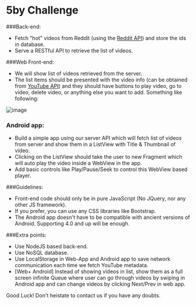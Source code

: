 5by Challenge
=============


###Back-end:
- Fetch "hot" videos from Reddit (using the [Reddit API](http://www.reddit.com/dev/api#GET_hot)) and store the ids in database.
- Serve a RESTful API to retrieve the list of videos.

###Web Front-end:
- We will show list of videos retrieved from the server.
- The list items should be presented with the video info (can be obtained from [YouTube API](https://developers.google.com/youtube/v3/)) and they should have buttons to play video, go to video, delete video, or anything else you want to add. Something like following:

![image](http://i.imgur.com/SzUYuBG.png)

### Android app:
- Build a simple app using our server API which will fetch list of videos from server and show them in a ListView with Title & Thumbnail of video.
- Clicking on the ListView should take the user to new Fragment which will auto play the video inside a WebView in the app.
- Add basic controls like Play/Pause/Seek to control this WebView based player.

###Guidelines:
- Front-end code should only be in pure JavaScript (No JQuery, nor any other JS framework).
- If you prefer, you can use any CSS libraries like Bootstrap.
- The Android app doesn't have to be compatible with ancient versions of Android. Supporting 4.0 and up will be enough.

###Extra points:
- Use NodeJS based back-end.
- Use NoSQL database.
- Use LocalStorage in Web-App and Android app to save network communication each time we fetch YouTube metadata.
- [Web+ Android] Instead of showing videos in list, show them as a full screen infinite Queue where user can go through videos by swiping in Android app and can change videos by clicking Next/Prev in web app.

Good Luck!
Don't heistate to contact us if you have any doubts.
